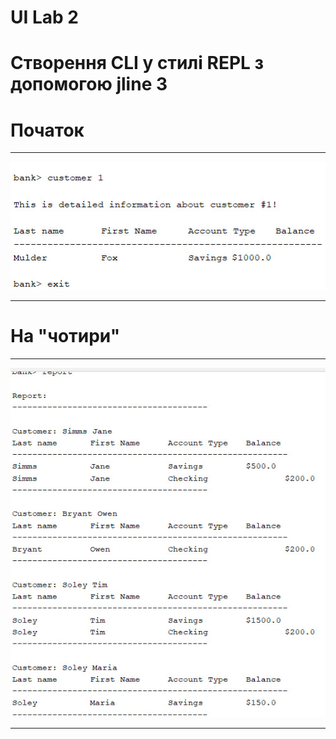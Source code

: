 # UI Lab 2 

# Створення CLI у стилі REPL з допомогою jline 3

# Початок
_____________

![](https://github.com/ppc-ntu-khpi/35-tui-2-Terbering/blob/master/screenshot1/Start.jpg)
_____________
# На "чотири"
_____________

![](https://github.com/ppc-ntu-khpi/35-tui-2-Terbering/blob/master/screenshot1/Next.jpg)
_____________
